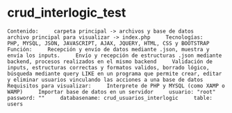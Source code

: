 # crud_interlogic_test
    Contenido:     carpeta principal -> archivos y base de datos     archivo principal para visualizar -> index.php     Tecnologías:     PHP, MYSQL, JSON, JAVASCRIPT, AJAX, JQUERY, HTML, CSS y BOOTSTRAP     Función:     Recepción y envío de datos mediante .json, muestra y envía los inputs.     Envío y recepción de estructuras .json mediante backend, procesos realizados en el mismo backend     Validación de inputs, estructuras correctas y formatos validos, borrado lógico, búsqueda mediante query LIKE en un programa que permite crear, editar y eliminar usuarios vinculando las acciones a una base de datos     Requisitos para visualizar:     Interprete de PHP y MYSQL (como XAMP o WAMP)     Importar base de datos en un servidor     usuario: "root"     password: ""     databasename: crud_usuarios_interlogic     table: users
